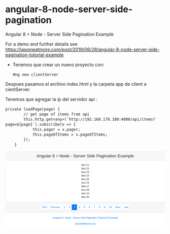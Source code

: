 # angular-8-node-server-side-pagination

Angular 8 + Node - Server Side Pagination Example

For a demo and further details see https://jasonwatmore.com/post/2019/06/28/angular-8-node-server-side-pagination-tutorial-example
* Tenemos que crear un nuevo proyecto con:
   ```
   #ng new clientServer
   ```
Despues pasamos el archivo index.html  y la carpeta app  de client a cientServer.

Tenemos que agregar la ip del servidor api :
```
private loadPage(page) {
        // get page of items from api
        this.http.get<any>(`http://192.168.178.180:4000/api/items?page=${page}`).subscribe(x => {
            this.pager = x.pager;
            this.pageOfItems = x.pageOfItems;
        });
    }
```
![Alt text](pagination.png)
